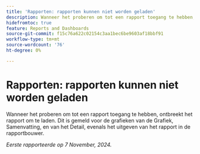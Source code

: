 ```yaml
---
title: 'Rapporten: rapporten kunnen niet worden geladen'
description: Wanneer het proberen om tot een rapport toegang te hebben, ontbreekt het rapport om te laden. Dit is gemeld voor de grafieken van de Grafiek, Samenvatting, en van het Detail, evenals het uitgeven van het rapport in de rapportbouwer.
hidefromtoc: true
feature: Reports and Dashboards
source-git-commit: f15c76a622c02154c3aa1bec6be9603af18bbf91
workflow-type: tm+mt
source-wordcount: '76'
ht-degree: 0%

---
```


# Rapporten: rapporten kunnen niet worden geladen

Wanneer het proberen om tot een rapport toegang te hebben, ontbreekt het rapport om te laden. Dit is gemeld voor de grafieken van de Grafiek, Samenvatting, en van het Detail, evenals het uitgeven van het rapport in de rapportbouwer.

_Eerste rapporteerde op 7 November, 2024._
